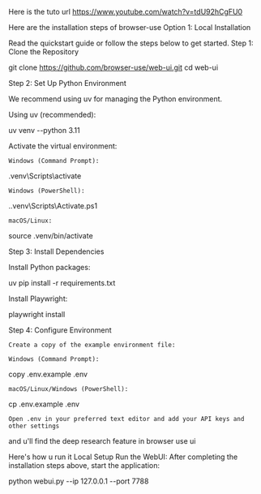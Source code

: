 Here is the tuto url https://www.youtube.com/watch?v=tdU92hCgFU0


Here are the installation steps of browser-use 
Option 1: Local Installation

Read the quickstart guide or follow the steps below to get started.
Step 1: Clone the Repository

git clone https://github.com/browser-use/web-ui.git
cd web-ui

Step 2: Set Up Python Environment

We recommend using uv for managing the Python environment.

Using uv (recommended):

uv venv --python 3.11

Activate the virtual environment:

    Windows (Command Prompt):

.venv\Scripts\activate

    Windows (PowerShell):

.\.venv\Scripts\Activate.ps1

    macOS/Linux:

source .venv/bin/activate

Step 3: Install Dependencies

Install Python packages:

uv pip install -r requirements.txt

Install Playwright:

playwright install

Step 4: Configure Environment

    Create a copy of the example environment file:

    Windows (Command Prompt):

copy .env.example .env

    macOS/Linux/Windows (PowerShell):

cp .env.example .env

    Open .env in your preferred text editor and add your API keys and other settings



and u'll find the deep research feature in browser use ui


Here's how u run it 
Local Setup
Run the WebUI: After completing the installation steps above, start the application:

python webui.py --ip 127.0.0.1 --port 7788